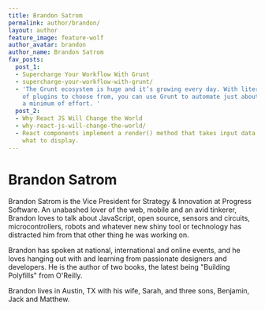 ```yaml
---
title: Brandon Satrom
permalink: author/brandon/
layout: author
feature_image: feature-wolf
author_avatar: brandon
author_name: Brandon Satrom
fav_posts:
  post_1:
  - Supercharge Your Workflow With Grunt
  - supercharge-your-workflow-with-grunt/
  - 'The Grunt ecosystem is huge and it’s growing every day. With literally hundreds
    of plugins to choose from, you can use Grunt to automate just about anything with
    a minimum of effort. '
  post_2:
  - Why React JS Will Change the World
  - why-react-js-will-change-the-world/
  - React components implement a render() method that takes input data and returns
    what to display.
---
```


# Brandon Satrom

Brandon Satrom is the Vice President for Strategy & Innovation at Progress Software. An unabashed lover of the web, mobile and an avid tinkerer, Brandon loves to talk about JavaScript, open source, sensors and circuits, microcontrollers, robots and whatever new shiny tool or technology has distracted him from that other thing he was working on. 

Brandon has spoken at national, international and online events, and he loves hanging out with and learning from passionate designers and developers. He is the author of two books, the latest being "Building Polyfills" from O'Reilly. 

Brandon lives in Austin, TX with his wife, Sarah, and three sons, Benjamin, Jack and Matthew.